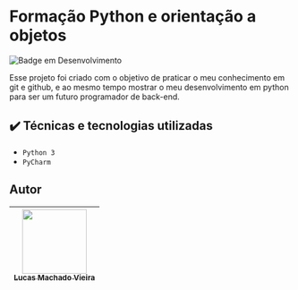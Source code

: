 # Formação Python e orientação a objetos

![Badge em Desenvolvimento](http://img.shields.io/static/v1?label=STATUS&message=%20FINALIZADO&color=GREEN&style=for-the-badge)

Esse projeto foi criado com o objetivo de praticar o meu conhecimento em git e github, e ao mesmo tempo mostrar o meu desenvolvimento em python para ser um futuro programador de back-end.

## ✔️ Técnicas e tecnologias utilizadas

- ``Python 3``
- ``PyCharm``

## Autor
| [<img src="https://avatars.githubusercontent.com/u/104688806?…00&u=81c1632007aaafbed4aa9dd7149a04ccdd173cdb&v=4" width=115><br><sub>Lucas Machado Vieira</sub>](https://github.com/camilafernanda) 
| :---: |
